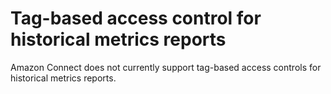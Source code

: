 # Tag\-based access control for historical metrics reports<a name="hm-tag-based-access-control"></a>

Amazon Connect does not currently support tag\-based access controls for historical metrics reports\.